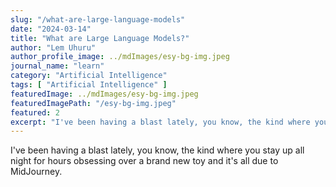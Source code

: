 ```yaml
---
slug: "/what-are-large-language-models"
date: "2024-03-14"
title: "What are Large Language Models?"
author: "Lem Uhuru"
author_profile_image: ../mdImages/esy-bg-img.jpeg
journal_name: "learn"
category: "Artificial Intelligence"
tags: [ "Artificial Intelligence" ]
featuredImage: ../mdImages/esy-bg-img.jpeg
featuredImagePath: "/esy-bg-img.jpeg"
featured: 2
excerpt: "I've been having a blast lately, you know, the kind where you stay up all night for hours obsessing over a brand new toy and it's all due to MidJourney..."
---
```


I've been having a blast lately, you know, the kind where you stay up all night for hours obsessing over a brand new toy and it's all due to MidJourney.

